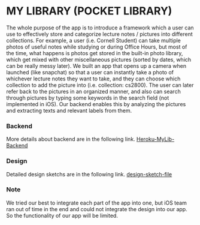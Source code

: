 # MY LIBRARY (POCKET LIBRARY)
The whole purpose of the app is to introduce a framework which a user can use to effectively store and categorize lecture notes / pictures into different collections. For example, a user (i.e. Cornell Student) can take multiple photos of useful notes while studying or during Office Hours, but most of the time, what happens is photos get stored in the built-in photo library, which get mixed with other miscellaneous pictures (sorted by dates, which can be really messy later). We built an app that opens up a camera when launched (like snapchat) so that a user can instantly take a photo of whichever lecture notes they want to take, and they can choose which collection to add the picture into (i.e. collection: cs2800). The user can later refer back to the pictures in an organized manner, and also can search through pictures by typing some keywords in the search field (not implemented in iOS). Our backend enables this by analyzing the pictures and extracting texts and relevant labels from them.

### Backend
More details about backend are in the following link.
[Heroku-MyLib-Backend](https://github.com/JunyoungLim/Heroku-MyLib-Deployment)

### Design
Detailed design sketchs are in the following link.
[design-sketch-file](https://github.com/chelsea0282/MyLib-Design)

### Note
We tried our best to integrate each part of the app into one, but iOS team ran out of time in the end and could not integrate the design into our app. So the functionality of our app will be limited.
